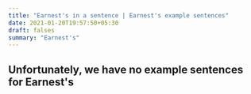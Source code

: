 ```yaml
---
title: "Earnest's in a sentence | Earnest's example sentences"
date: 2021-01-20T19:57:50+05:30
draft: falses
summary: "Earnest's"
---
```

## Unfortunately, we have no example sentences for Earnest's                 
